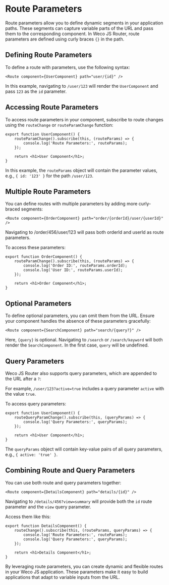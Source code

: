 # Route Parameters

Route parameters allow you to define dynamic segments in your application paths. These segments can capture variable parts of the URL and pass them to the corresponding component. In Weco JS Router, route parameters are defined using curly braces `{}` in the path.

## Defining Route Parameters

To define a route with parameters, use the following syntax:

```tsx
<Route component={UserComponent} path="user/{id}" />
```

In this example, navigating to `/user/123` will render the `UserComponent` and pass `123` as the `id` parameter.

## Accessing Route Parameters

To access route parameters in your component, subscribe to route changes using the `routeChange` or `routeParamChange` function:

```tsx
export function UserComponent() {
    routeParamChange().subscribe(this, (routeParams) => {
        console.log('Route Parameters:', routeParams);
    });

    return <h1>User Component</h1>;
}
```

In this example, the `routeParams` object will contain the parameter values, e.g., `{ id: '123' }` for the path `/user/123`.

## Multiple Route Parameters

You can define routes with multiple parameters by adding more curly-braced segments:

```tsx
<Route component={OrderComponent} path="order/{orderId}/user/{userId}" />
```

Navigating to /order/456/user/123 will pass both orderId and userId as route parameters.

To access these parameters:

```tsx
export function OrderComponent() {
    routeParamChange().subscribe(this, (routeParams) => {
        console.log('Order ID:', routeParams.orderId);
        console.log('User ID:', routeParams.userId);
    });

    return <h1>Order Component</h1>;
}
```

## Optional Parameters

To define optional parameters, you can omit them from the URL. Ensure your component handles the absence of these parameters gracefully:

```tsx
<Route component={SearchComponent} path="search/{query?}" />
```

Here, `{query}` is optional. Navigating to `/search` or `/search/keyword` will both render the `SearchComponent`. In the first case, `query` will be undefined.

## Query Parameters

Weco JS Router also supports query parameters, which are appended to the URL after a `?`:

For example, `/user/123?active=true` includes a query parameter `active` with the value `true`.

To access query parameters:
```tsx
export function UserComponent() {
    routeQueryParamChange().subscribe(this, (queryParams) => {
        console.log('Query Parameters:', queryParams);
    });

    return <h1>User Component</h1>;
}
```

The `queryParams` object will contain key-value pairs of all query parameters, e.g., `{ active: 'true' }`.

## Combining Route and Query Parameters

You can use both route and query parameters together:

```tsx
<Route component={DetailsComponent} path="details/{id}" />
```

Navigating to `/details/456?view=summary` will provide both the `id` route parameter and the `view` query parameter.

Access them like this:

```tsx
export function DetailsComponent() {
    routeChange().subscribe(this, (routeParams, queryParams) => {
        console.log('Route Parameters:', routeParams);
        console.log('Query Parameters:', queryParams);
    });

    return <h1>Details Component</h1>;
}
```

By leveraging route parameters, you can create dynamic and flexible routes in your Weco JS application. These parameters make it easy to build applications that adapt to variable inputs from the URL.